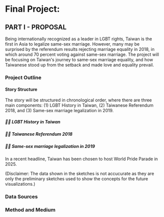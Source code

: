 # Final Project:

## PART I - PROPOSAL
Being internationally recognized as a leader in LGBT rights, Taiwan is the first in Asia to legalize same-sex marriage. However, many may be surprised by the referendum results rejecting marriage equality in 2018, in which around 70 percent voting against same-sex marriage. The project will be focusing on Taiwan's journey to same-sex marriage equality, and how Taiwanese stood up from the setback and made love and equality prevail.

### Project Outline

#### Story Structure
The story will be structured in chronological order, where there are three main components: (1) LGBT History in Taiwan, (2) Taiwanese Referendum 2018, and (3) Same-sex marriage legalization in 2019.

##### 🏳️‍🌈 LGBT History in Taiwan

##### 🏳️‍🌈 Taiwanese Referendum 2018

##### 🏳️‍🌈 Same-sex marriage legalization in 2019

In a recent headline, Taiwan has been chosen to host World Pride Parade in 2025.

(Disclaimer: The data shown in the sketches is not accucurate as they are only the preliminary sketches used to show the concepts for the future visualizations.)

### Data Sources


### Method and Medium
